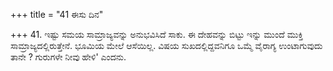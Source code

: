 +++
title = "41 ಈಸು ದಿನ"

+++
41. ಇಷ್ಟು ಸಮಯ ಸಾಮ್ರಾಜ್ಯವನ್ನು ಅನುಭವಿಸಿದೆ ಸಾಕು. ಈ ದೇಹವನ್ನು ಬಿಟ್ಟು ಇನ್ನು ಮುಂದೆ ಮುಕ್ತಿ ಸಾಮ್ರಾಜ್ಯದಲ್ಲಿರುತ್ತೇನೆ. ಭೂಮಿಯ ಮೇಲೆ ಆಸೆಯಿಲ್ಲ. ವಿಷಯ ಸುಖದಲ್ಲಿದ್ದವನಿಗೂ ಒಮ್ಮೆ  ವೈರಾಗ್ಯ ಉಂಟಾಗುವುದು ತಾನೇ ? ಗುರುಗಳೇ ನೀವು ಹೇಳಿ' ಎಂದನು.
